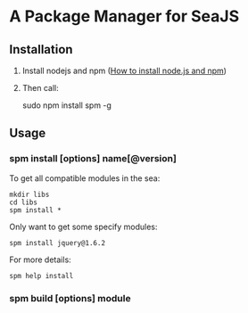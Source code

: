 A Package Manager for SeaJS
===


Installation
---

1. Install nodejs and npm ([How to install node.js and npm](http://joyeur.com/2010/12/10/installing-node-and-npm/))
1. Then call:

    sudo npm install spm -g


Usage
---

### spm install [options] name[@version]

To get all compatible modules in the sea:

    mkdir libs
    cd libs
    spm install *

Only want to get some specify modules:

    spm install jquery@1.6.2

For more details:

    spm help install


### spm build [options] module

